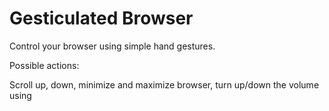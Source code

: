 # Gesticulated Browser

Control your browser using simple hand gestures.

Possible actions:

Scroll up, down, minimize and maximize browser, turn up/down the volume using 
